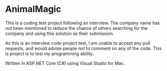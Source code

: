 # AnimalMagic
This is a coding test project following an interview.
The company name has not been mentioned to reduce the chance of others searching for the company and using this solution as their submission.

As this is an interview code project test, I am unable to accept any pull requests, and would advise people not to comment on any of the code. This is project is to test my programming ability.

Written in ASP.NET Core (C#) using Visual Studio for Mac.
